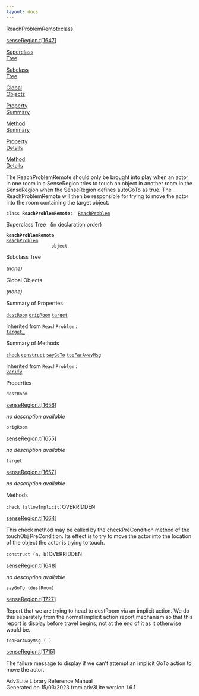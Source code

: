 ```yaml
---
layout: docs
---
```

<span class="title">ReachProblemRemote</span><span class="type">class</span>

[senseRegion.t](../file/senseRegion.t.html)\[[1647](../source/senseRegion.t.html#1647)\]

[Superclass  
Tree](#_SuperClassTree_)

[Subclass  
Tree](#_SubClassTree_)

[Global  
Objects](#_ObjectSummary_)

[Property  
Summary](#_PropSummary_)

[Method  
Summary](#_MethodSummary_)

[Property  
Details](#_Properties_)

[Method  
Details](#_Methods_)



The ReachProblemRemote should only be brought into play when an actor in
one room in a SenseRegion tries to touch an object in another room in
the SenseRegion when the SenseRegion defines autoGoTo as true. The
ReachProblemRemote will then be responsible for trying to move the actor
into the room containing the target object.

`class `**`ReachProblemRemote`**` :   `[`ReachProblem`](../object/ReachProblem.html)



<span id="_SuperClassTree_"></span>



<span class="hdln">Superclass Tree</span>   (in declaration order)



**`ReachProblemRemote`**  
[`ReachProblem`](../object/ReachProblem.html)  
`                 object`  
<span id="_SubClassTree_"></span>



<span class="hdln">Subclass Tree</span>  



*(none)* <span id="_ObjectSummary_"></span>



<span class="hdln">Global Objects</span>  



*(none)* <span id="_PropSummary_"></span>



<span class="hdln">Summary of Properties</span>  



[`destRoom`](#destRoom) [`origRoom`](#origRoom) [`target`](#target)

Inherited from `ReachProblem` :  
[`target_`](../object/ReachProblem.html#target_)

<span id="_MethodSummary_"></span>



<span class="hdln">Summary of Methods</span>  



[`check`](#check) [`construct`](#construct) [`sayGoTo`](#sayGoTo) [`tooFarAwayMsg`](#tooFarAwayMsg)

Inherited from `ReachProblem` :  
[`verify`](../object/ReachProblem.html#verify)

<span id="_Properties_"></span>



<span class="hdln">Properties</span>  



<span id="destRoom"></span>

`destRoom`

[senseRegion.t](../file/senseRegion.t.html)\[[1656](../source/senseRegion.t.html#1656)\]



*no description available*



<span id="origRoom"></span>

`origRoom`

[senseRegion.t](../file/senseRegion.t.html)\[[1655](../source/senseRegion.t.html#1655)\]



*no description available*



<span id="target"></span>

`target`

[senseRegion.t](../file/senseRegion.t.html)\[[1657](../source/senseRegion.t.html#1657)\]



*no description available*



<span id="_Methods_"></span>



<span class="hdln">Methods</span>  



<span id="check"></span>

`check (allowImplicit)`<span class="rem">OVERRIDDEN</span>

[senseRegion.t](../file/senseRegion.t.html)\[[1664](../source/senseRegion.t.html#1664)\]



This check method may be called by the checkPreCondition method of the
touchObj PreCondition. Its effect is to try to move the actor into the
location of the object the actor is trying to touch.



<span id="construct"></span>

`construct (a, b)`<span class="rem">OVERRIDDEN</span>

[senseRegion.t](../file/senseRegion.t.html)\[[1648](../source/senseRegion.t.html#1648)\]



*no description available*



<span id="sayGoTo"></span>

`sayGoTo (destRoom)`

[senseRegion.t](../file/senseRegion.t.html)\[[1727](../source/senseRegion.t.html#1727)\]



Report that we are trying to head to destRoom via an implicit action. We
do this separately from the normal implicit action report mechanism so
that this report is display before travel begins, not at the end of it
as it otherwise would be.



<span id="tooFarAwayMsg"></span>

`tooFarAwayMsg ( )`

[senseRegion.t](../file/senseRegion.t.html)\[[1715](../source/senseRegion.t.html#1715)\]



The failure message to display if we can't attempt an implicit GoTo
action to move the actor.





Adv3Lite Library Reference Manual  
Generated on 15/03/2023 from adv3Lite version 1.6.1


